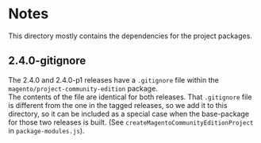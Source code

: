 # Notes

This directory mostly contains the dependencies for the project packages.  

## 2.4.0-gitignore

The 2.4.0 and 2.4.0-p1 releases have a `.gitignore` file within the `magento/project-community-edition` package.  
The contents of the file are identical for both releases.
That `.gitignore` file is different from the one in the tagged releases, so we add it to this directory, so it can be
included as a special case when the base-package for those two releases is built.
(See `createMagentoCommunityEditionProject` in `package-modules.js`).
